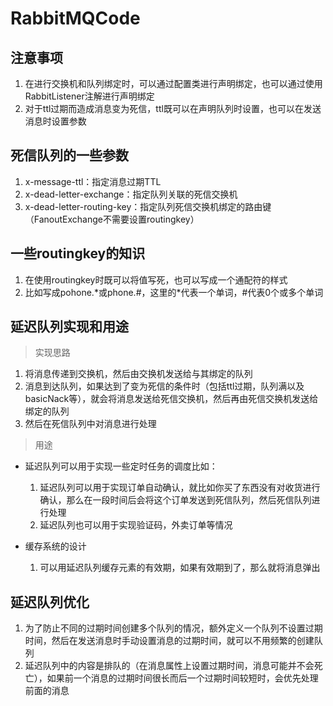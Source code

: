 # RabbitMQCode

## 注意事项
1. 在进行交换机和队列绑定时，可以通过配置类进行声明绑定，也可以通过使用RabbitListener注解进行声明绑定
2. 对于ttl过期而造成消息变为死信，ttl既可以在声明队列时设置，也可以在发送消息时设置参数

## 死信队列的一些参数
1. x-message-ttl：指定消息过期TTL
2. x-dead-letter-exchange：指定队列关联的死信交换机
3. x-dead-letter-routing-key：指定队列死信交换机绑定的路由键（FanoutExchange不需要设置routingkey）

## 一些routingkey的知识
1. 在使用routingkey时既可以将值写死，也可以写成一个通配符的样式
2. 比如写成pohone.*或phone.#，这里的\*代表一个单词，\#代表0个或多个单词

## 延迟队列实现和用途
> 实现思路
1. 将消息传递到交换机，然后由交换机发送给与其绑定的队列
2. 消息到达队列，如果达到了变为死信的条件时（包括ttl过期，队列满以及basicNack等），就会将消息发送给死信交换机，然后再由死信交换机发送给绑定的队列
3. 然后在死信队列中对消息进行处理
> 用途
> 
- 延迟队列可以用于实现一些定时任务的调度比如：
    1. 延迟队列可以用于实现订单自动确认，就比如你买了东西没有对收货进行确认，那么在一段时间后会将这个订单发送到死信队列，然后死信队列进行处理
    2. 延迟队列也可以用于实现验证码，外卖订单等情况

- 缓存系统的设计
    1. 可以用延迟队列缓存元素的有效期，如果有效期到了，那么就将消息弹出

## 延迟队列优化
1. 为了防止不同的过期时间创建多个队列的情况，额外定义一个队列不设置过期时间，然后在发送消息时手动设置消息的过期时间，就可以不用频繁的创建队列
2. 延迟队列中的内容是排队的（在消息属性上设置过期时间，消息可能并不会死亡），如果前一个消息的过期时间很长而后一个过期时间较短时，会优先处理前面的消息